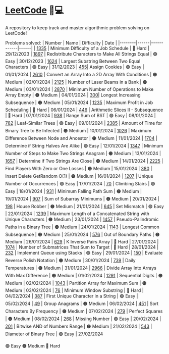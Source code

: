 # [LeetCode](https://leetcode.com/apayeras/) 🧠💻

A repository to keep track and master algorithmic problem solving on LeetCode!

Problems solved:
| Number | Name | Difficulty | Date |
|--------|------|------------|------|
| [1335](https://leetcode.com/problems/minimum-difficulty-of-a-job-schedule/description/) | Minimum Difficulty of a Job Schedule | 🔴 Hard | 29/12/2023
| [1897](https://leetcode.com/problems/redistribute-characters-to-make-all-strings-equal/description/) | Redistribute Characters to Make All Strings Equal | 🟢 Easy | 30/12/2023
| [1624](https://leetcode.com/problems/largest-substring-between-two-equal-characters/description) | Largest Substring Between Two Equal Characters | 🟢 Easy | 31/12/2023
| [455](https://leetcode.com/problems/assign-cookies/description/)| Assign Cookies | 🟢 Easy | 01/01/2024
| [2610](https://leetcode.com/problems/convert-an-array-into-a-2d-array-with-conditions/description/) | Convert an Array Into a 2D Array With Conditions | 🟠 Medium | 02/01/2024
| [2125](https://leetcode.com/problems/number-of-laser-beams-in-a-bank/description/) | Number of Laser Beams in a Bank | 🟠 Medium | 03/01/2024
| [2870](https://leetcode.com/problems/minimum-number-of-operations-to-make-array-empty/description/) | Minimum Number of Operations to Make Array Empty | 🟠 Medium | 04/01/2024
| [300](https://leetcode.com/problems/longest-increasing-subsequence/description/)| Longest Increasing Subsequence | 🟠 Medium | 05/01/2024
| [1235](https://leetcode.com/problems/maximum-profit-in-job-scheduling/description/) | Maximum Profit in Job Scheduling | 🔴 Hard | 06/01/2024
| [446](https://leetcode.com/problems/arithmetic-slices-ii-subsequence/description) | Arithmetic Slices II - Subsequence | 🔴 Hard | 07/01/2024
| [938](https://leetcode.com/problems/range-sum-of-bst/description/) | Range Sum of BST | 🟢 Easy | 08/01/2024
| [782](https://leetcode.com/problems/leaf-similar-trees/description/) | Leaf-Similar Trees | 🟢 Easy | 09/01/2024
| [2385](https://leetcode.com/problems/amount-of-time-for-binary-tree-to-be-infected/description) | Amount of Time for Binary Tree to Be Infected | 🟠 Medium | 10/01/2024
| [1026](https://leetcode.com/problems/maximum-difference-between-node-and-ancestor/description/) | Maximum Difference Between Node and Ancestor | 🟠 Medium | 11/01/2024
| [1704](https://leetcode.com/problems/determine-if-string-halves-are-alike/description/) | Determine if String Halves Are Alike | 🟢 Easy | 12/01/2024
| [1347](https://leetcode.com/problems/minimum-number-of-steps-to-make-two-strings-anagram/description/) | Minimum Number of Steps to Make Two Strings Anagram | 🟠 Medium | 13/01/2024
| [1657](https://leetcode.com/problems/determine-if-two-strings-are-close/description/) | Determine if Two Strings Are Close | 🟠 Medium | 14/01/2024
| [2225](https://leetcode.com/problems/find-players-with-zero-or-one-losses/description/) | Find Players With Zero or One Losses | 🟠 Medium | 15/01/2024
| [380](https://leetcode.com/problems/insert-delete-getrandom-o1/description/) | Insert Delete GetRandom O(1) | 🟠 Medium | 16/01/2024
| [1207](https://leetcode.com/problems/unique-number-of-occurrences/description/) | Unique Number of Occurrences | 🟢 Easy | 17/01/2024
| [70](https://leetcode.com/problems/climbing-stairs/description/) | Climbing Stairs | 🟢 Easy | 18/01/2024
| [931](https://leetcode.com/problems/minimum-falling-path-sum/description/) | Minimum Falling Path Sum | 🟠 Medium | 19/01/2024
| [907](https://leetcode.com/problems/sum-of-subarray-minimums/description/) | Sum of Subarray Minimums | 🟠 Medium | 20/01/2024
| [198](https://leetcode.com/problems/house-robber/description/) | House Robber | 🟠 Medium | 21/01/2024
| [645](https://leetcode.com/problems/set-mismatch/description) | Set Mismatch | 🟢 Easy | 22/01/2024
| [1239](https://leetcode.com/problems/maximum-length-of-a-concatenated-string-with-unique-characters/description/) | Maximum Length of a Concatenated String with Unique Characters | 🟠 Medium | 23/01/2024
| [1457](https://leetcode.com/problems/pseudo-palindromic-paths-in-a-binary-tree/description/) | Pseudo-Palindromic Paths in a Binary Tree | 🟠 Medium | 24/01/2024
| [1143](https://leetcode.com/problems/longest-common-subsequence/description/) | Longest Common Subsequence | 🟠 Medium | 25/01/2024
| [576](https://leetcode.com/problems/out-of-boundary-paths/description/) | Out of Boundary Paths | 🟠 Medium | 26/01/2024
| [629](https://leetcode.com/problems/k-inverse-pairs-array/description/) | K Inverse Pairs Array | 🔴 Hard | 27/01/2024
| [1074](https://leetcode.com/problems/number-of-submatrices-that-sum-to-target/description/) | Number of Submatrices That Sum to Target | 🔴 Hard | 28/01/2024
| [232](https://leetcode.com/problems/implement-queue-using-stacks/description/) | Implement Queue using Stacks | 🟢 Easy | 29/01/2024
| [150](https://leetcode.com/problems/evaluate-reverse-polish-notation/description/) | Evaluate Reverse Polish Notation | 🟠 Medium | 30/01/2024
| [739](https://leetcode.com/problems/daily-temperatures/description/) | Daily Temperatures | 🟠 Medium | 31/01/2024
| [2966](https://leetcode.com/problems/divide-array-into-arrays-with-max-difference/description/) | Divide Array Into Arrays With Max Difference | 🟠 Medium | 01/02/2024
| [1291](https://leetcode.com/problems/sequential-digits/description/) | Sequential Digits | 🟠 Medium | 02/02/2024
| [1043](https://leetcode.com/problems/partition-array-for-maximum-sum/description/) | Partition Array for Maximum Sum | 🟠 Medium | 03/02/2024
| [76](https://leetcode.com/problems/minimum-window-substring/description/) | Minimum Window Substring | 🔴 Hard | 04/02/2024
| [387](https://leetcode.com/problems/first-unique-character-in-a-string/description/) | First Unique Character in a String | 🟢 Easy | 05/02/2024
| [49](https://leetcode.com/problems/group-anagrams/description/) | Group Anagrams | 🟠 Medium | 06/02/2024
| [451](https://leetcode.com/problems/sort-characters-by-frequency/description/) | Sort Characters By Frequency | 🟠 Medium | 07/02/2024
| [279](https://leetcode.com/problems/perfect-squares/description/) | Perfect Squares | 🟠 Medium | 08/02/2024
| [268](https://leetcode.com/problems/missing-number/description/) | Missing Number | 🟢 Easy | 20/02/2024
| [201](https://leetcode.com/problems/bitwise-and-of-numbers-range/description/) | Bitwise AND of Numbers Range | 🟠 Medium | 21/02/2024
| [543](https://leetcode.com/problems/diameter-of-binary-tree/description/) | Diameter of Binary Tree | 🟢 Easy | 27/02/2024

🟢 Easy
🟠 Medium
🔴 Hard
